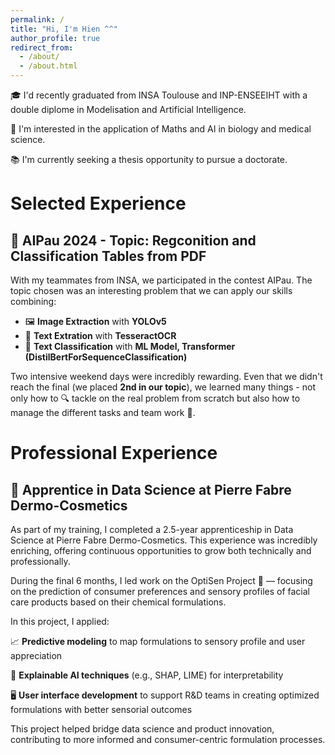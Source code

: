 ```yaml
---
permalink: /
title: "Hi, I'm Hien ^^"
author_profile: true
redirect_from: 
  - /about/
  - /about.html
---
```


🎓 I'd recently graduated from INSA Toulouse and INP-ENSEEIHT with a double diplome in Modelisation and Artificial Intelligence.

🧬 I'm interested in the application of Maths and AI in biology and medical science.

📚 I'm currently seeking a thesis opportunity to pursue a doctorate.

# Selected Experience
<!--## 📜 Reimplementing and Reproducing Papers (Ongoing)

Interested by multimodal combining with the great curiousity about the application of multi-omics, I've started to conduct the project:

🧬 Multimodal AI in Bioinformatics (Multi-Omics + Clinical)

Paper: MOLI: Multi-omics Late Integration with Deep Neural Networks

Dataset: TCGA (The Cancer Genome Atlas) – gene expression + clinical data

Project Idea:

- Reimplement the MOLI model to classify cancer types or predict survival.

- Use SHAP or Integrated Gradients for feature-level explanation.

🔧 Tools: Python,TensorFlow, SHAP, mixOmics, TCGA datasets (via UCSC Xena)
-->

## 🧠 AIPau 2024 - Topic: Regconition and Classification Tables from PDF 

With my teammates from INSA, we participated in the contest AIPau. The topic chosen was an interesting problem that we can apply our skills combining:
- 🖼️ **Image Extraction** with **YOLOv5**
- 📝 **Text Extration** with **TesseractOCR** 
- 🤖 **Text Classification** with **ML Model, Transformer (DistilBertForSequenceClassification)**

Two intensive weekend days were incredibly rewarding. Even that we didn't reach the final (we placed **2nd in our topic**), we learned many things - not only how to 🔍 tackle on the real problem from scratch but also how to manage the different tasks and team work 🤝.

# Professional Experience

## 💼 Apprentice in Data Science at Pierre Fabre Dermo-Cosmetics 

As part of my training, I completed a 2.5-year apprenticeship in Data Science at Pierre Fabre Dermo-Cosmetics. This experience was incredibly enriching, offering continuous opportunities to grow both technically and professionally.

During the final 6 months, I led work on the OptiSen Project 🔬 — focusing on the prediction of consumer preferences and sensory profiles of facial care products based on their chemical formulations.

In this project, I applied:

📈 **Predictive modeling** to map formulations to sensory profile and user appreciation

🧠 **Explainable AI techniques** (e.g., SHAP, LIME) for interpretability

🖥️ **User interface development** to support R&D teams in creating optimized formulations with better sensorial outcomes

This project helped bridge data science and product innovation, contributing to more informed and consumer-centric formulation processes.
